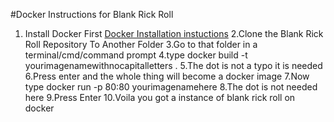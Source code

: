  #Docker Instructions for Blank Rick Roll
1. Install Docker First [Docker Installation instuctions](https://docs.docker.com/get-docker/)
2.Clone the Blank Rick Roll Repository To Another Folder
3.Go to that folder in a terminal/cmd/command prompt
4.type docker build -t yourimagenamewithnocapitalletters .
5.The dot is not a typo it is needed
6.Press enter and the whole thing will become a docker image
7.Now type docker run -p 80:80 yourimagenamehere
8.The dot is not needed here
9.Press Enter
10.Voila you got a instance of blank rick roll on docker
